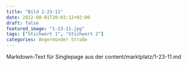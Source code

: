```yaml
---
title: "Bild 1-23-11"
date: 2022-08-01T20:03:12+02:00
draft: false
featured_image: "1-23-11.jpg"
tags: ["Stichwort 1", "Stichwort 2"]
categories: Angermünder Straße
---
```



Markdown-Text für Singlepage aus der content/marktplatz/1-23-11.md